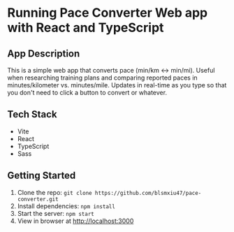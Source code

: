 # Running Pace Converter Web app with React and TypeScript

## App Description

This is a simple web app that converts pace (min/km <-> min/mi). Useful when researching training plans and comparing reported paces in minutes/kilometer vs. minutes/mile. Updates in real-time as you type so that you don't need to click a button to convert or whatever.

## Tech Stack

- Vite
- React
- TypeScript
- Sass

## Getting Started

1. Clone the repo: ```git clone https://github.com/blsmxiu47/pace-converter.git```
2. Install dependencies: ```npm install```
3. Start the server: ```npm start```
4. View in browser at [http://localhost:3000](http://localhost:3000)
